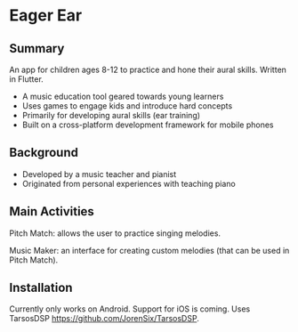 # Eager Ear

## Summary
An app for children ages 8-12 to practice and hone their aural skills. Written in Flutter.

-	A music education tool geared towards young learners
-	Uses games to engage kids and introduce hard concepts
-	Primarily for developing aural skills (ear training)
-	Built on a cross-platform development framework for mobile phones

## Background
-	Developed by a music teacher and pianist
-	Originated from personal experiences with teaching piano


## Main Activities

Pitch Match: allows the user to practice singing melodies.

Music Maker: an interface for creating custom melodies (that can be used in Pitch Match).

## Installation

Currently only works on Android. Support for iOS is coming. Uses TarsosDSP https://github.com/JorenSix/TarsosDSP.
